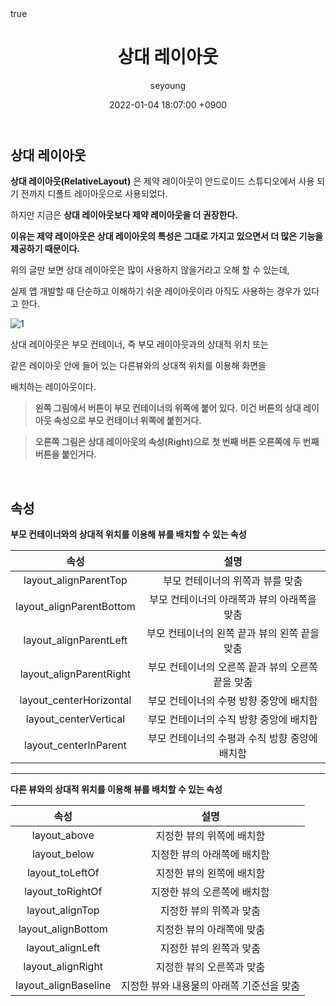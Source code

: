 ﻿---
title: "상대 레이아웃"
author: seyoung
date: '2022-01-04 18:07:00 +0900'
categories: Android User_Interface
tags: [android,layout,relativelayout]
math: true
mermaid: true
---


## 상대 레이아웃 

**상대 레이아웃(RelativeLayout)** 은 제약 레이아웃이 안드로이드 스튜디오에서
사용  되기 전까지 디폴트 레이아웃으로 사용되었다. 

하지만 지금은 **상대 레이아웃보다 제약 레이아웃을 더 권장한다.** 

**이유는 제약 레이아웃은 상대 레이아웃의 특성은 그대로 가지고 있으면서
더 많은 기능을 제공하기 때문이다.**

위의 글만 보면 상대 레이아웃은 많이 사용하지 않을거라고 오해 할 수 있는데,

실제 앱 개발할 때 단순하고 이해하기 쉬운 레이아웃이라 아직도 사용하는 
경우가 있다고 한다. 

![1](https://user-images.githubusercontent.com/54762273/148033284-28e4ac8f-077c-4a43-a65b-cce92a72152d.jpg)

상대 레이아웃은 부모 컨테이너, 즉 부모 레이아웃과의 상대적 위치 또는

같은 레이아웃 안에 들어 있는 다른뷰와의 상대적 위치를 이용해 화면을

배치하는 레이아웃이다.

> **왼쪽 그림에서 버튼이 부모 컨테이너의 위쪽에 붙어 있다.**
> **이건 버튼의 상대 레이아웃 속성으로 부모 컨테이너 위쪽에 붙힌거다.**

> **오른쪽 그림은 상대 레이아웃의 속성(Right)으로** 
>  **첫 번째 버튼 오른쪽에 두 번째 버튼을 붙인거다.**


<br>

## 속성

 **부모 컨테이너와의 상대적 위치를 이용해 뷰를 배치할 수 있는 속성**

| 속성 | 설명 |
|:--:|:--:|
|layout_alignParentTop  | 부모 컨테이너의 위쪽과 뷰를 맞춤 |
|layout_alignParentBottom  | 부모 컨테이너의 아래쪽과 뷰의 아래쪽을 맞춤 |
|layout_alignParentLeft | 부모 컨테이너의 왼쪽 끝과 뷰의 왼쪽 끝을 맞춤 |
|layout_alignParentRight  |부모 컨테이너의 오른쪽 끝과 뷰의 오른쪽 끝을 맞춤 |
|layout_centerHorizontal |부모 컨테이너의 수평 방향 중앙에 배치함  |
|layout_centerVertical  |부모 컨테이너의 수직 방향 중앙에 배치함  |
|layout_centerlnParent |부모 컨테이너의 수평과 수직 방향 중앙에 배치함 |


---

**다른 뷰와의 상대적 위치를 이용해 뷰를 배치할 수 있는 속성**

| 속성 | 설명|
|:--:|:--:|
|layout_above  | 지정한 뷰의 위쪽에 배치함 |
|layout_below | 지정한 뷰의 아래쪽에 배치함 |
|layout_toLeftOf  |지정한 뷰의 왼쪽에 배치함  |
|layout_toRightOf  |지정한 뷰의 오른쪽에 배치함  |
|layout_alignTop  |지정한 뷰의 위쪽과 맞춤  |
|layout_alignBottom  |지정한 뷰의 아래쪽에 맞춤  |
|layout_alignLeft  |지정한 뷰의 왼쪽과 맞춤  |
|layout_alignRight |지정한 뷰의 오른쪽과 맞춤 |
|layout_alignBaseline |지정한 뷰와 내용물의 아래쪽 기준선을 맞춤 |




